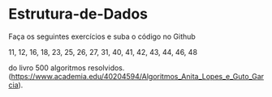 # Estrutura-de-Dados

Faça os seguintes exercícios e suba o código no Github

11, 12, 16, 18, 23, 25, 26, 27, 31, 40,  41, 42, 43, 44, 46, 48

do livro 500 algoritmos resolvidos. (https://www.academia.edu/40204594/Algoritmos_Anita_Lopes_e_Guto_Garcia). 

